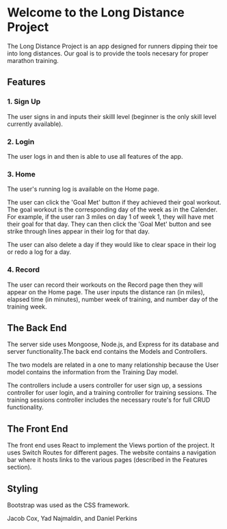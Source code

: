# Welcome to the Long Distance Project

The Long Distance Project is an app designed for runners dipping their toe into long distances. Our goal is to provide the tools necesary for proper marathon training.

## Features

### 1. Sign Up
The user signs in and inputs their skilll level (beginner is the only skill level currently available).

### 2. Login
The user logs in and then is able to use all features of the app.

### 3. Home
The user's running log is available on the Home page.

The user can click the 'Goal Met' button if they achieved their goal workout. The goal workout is the corresponding day of the week as in the Calender. For example, if the user ran 3 miles on day 1 of week 1, they will have met their goal for that day. They can then click the 'Goal Met' button and see strike through lines appear in their log for that day.

The user can also delete a day if they would like to clear space in their log or redo a log for a day.

### 4. Record
The user can record their workouts on the Record page then they will appear on the Home page. The user inputs the distance ran (in miles), elapsed time (in minutes), number week of training, and number day of the training week.

## The Back End
The server side uses Mongoose, Node.js, and Express for its database and server functionality.The back end contains the Models and Controllers.

The two models are related in a one to many relationship because the User model contains the information from the Training Day model.

The controllers include a users controller for user sign up, a sessions controller for user login, and a training controller for training sessions. The training sessions controller includes the necessary route's for full CRUD functionality.

## The Front End
The front end uses React to implement the Views portion of the project. It uses Switch Routes for different pages. The website contains a navigation bar where it hosts links to the various pages (described in the Features section).

## Styling 
Bootstrap was used as the CSS framework.

Jacob Cox, Yad Najmaldin, and Daniel Perkins
